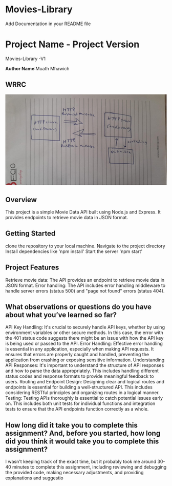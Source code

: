 # Movies-Library
Add Documentation in your README file
# Project Name - Project Version
Movies-Library -V1

**Author Name**:Muath Mhawich

## WRRC
![Image Alt Text](./WRRC.png)

## Overview
This project is a simple Movie Data API built using Node.js and Express. It provides endpoints to retrieve movie data in JSON format.
## Getting Started
clone the repository to your local machine.
Navigate to the project directory
Install dependencies like 'npm install'
Start the server 'npm start'

## Project Features
Retrieve movie data: The API provides an endpoint to retrieve movie data in JSON format.
Error handling: The API includes error handling middleware to handle server errors (status 500) and "page not found" errors (status 404).
## What observations or questions do you have about what you’ve learned so far?
API Key Handling: It's crucial to securely handle API keys, whether by using environment variables or other secure methods. In this case, the error with the 401 status code suggests there might be an issue with how the API key is being used or passed to the API.
Error Handling: Effective error handling is essential in any application, especially when making API requests. It ensures that errors are properly caught and handled, preventing the application from crashing or exposing sensitive information.
Understanding API Responses: It's important to understand the structure of API responses and how to parse the data appropriately. This includes handling different status codes and response formats to provide meaningful feedback to users.
Routing and Endpoint Design: Designing clear and logical routes and endpoints is essential for building a well-structured API. This includes considering RESTful principles and organizing routes in a logical manner.
Testing: Testing APIs thoroughly is essential to catch potential issues early on. This includes both unit tests for individual functions and integration tests to ensure that the API endpoints function correctly as a whole.
## How long did it take you to complete this assignment? And, before you started, how long did you think it would take you to complete this assignment?

I wasn't keeping track of the exact time, but it probably took me around 30-40 minutes to complete this assignment, including reviewing and debugging the provided code, making necessary adjustments, and providing explanations and suggestio
